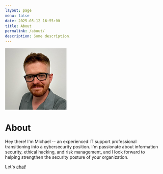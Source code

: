```yaml
---
layout: page
menu: false
date: 2025-05-12 16:55:00
title: About
permalink: /about/
description: Some description.
---
```

<img class="img-rounded" src="/assets/img/uploads/1719615464952.jpg" alt="lyons_code" width="200">

# About

Hey there! I'm Michael -- an experienced IT support professional transitioning into a cybersecurity position. I'm passionate about information
security, ethical hacking, and risk management, and I look forward to helping strengthen the security posture of your organization.

Let's [chat](https://lyonscode.github.io/contact/)!